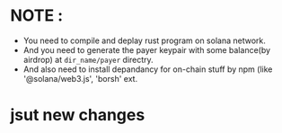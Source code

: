 # NOTE : 
* You need to compile and deplay rust program on solana network.
* And you need to generate the payer keypair with some balance(by airdrop) at `dir_name/payer` directry.
* And also need to install depandancy for on-chain stuff by npm (like '@solana/web3.js', 'borsh' ext.

# jsut new changes
